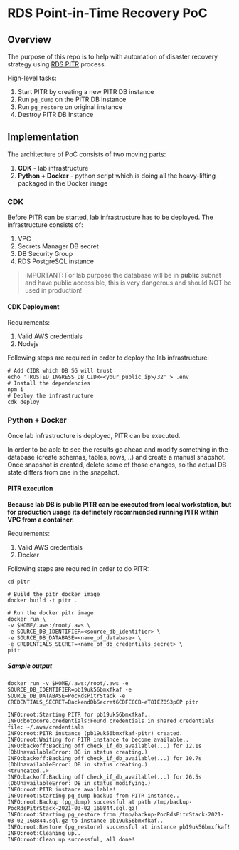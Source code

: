 # RDS Point-in-Time Recovery PoC

## Overview

The purpose of this repo is to help with automation of disaster recovery strategy using [RDS PITR](https://rdspg.workshop.aws/lab4-backup/task5.html) process.

High-level tasks:
1. Start PITR by creating a new PITR DB instance
2. Run `pg_dump` on the PITR DB instance
3. Run `pg_restore` on original instance
4. Destroy PITR DB Instance

## Implementation
The architecture of PoC consists of two moving parts:
1. **CDK** - lab infrastructure
2. **Python + Docker** - python script which is doing all the heavy-lifting packaged in the Docker image

### CDK
Before PITR can be started, lab infrastructure has to be deployed. The infrastructure consists of:
1. VPC
2. Secrets Manager DB secret
3. DB Security Group
4. RDS PostgreSQL instance

> IMPORTANT: For lab purpose the database will be in **public** subnet and have public accessible, this is very dangerous and should NOT be used in production!

#### CDK Deployment
Requirements:
1. Valid AWS credentials
2. Nodejs

Following steps are required in order to deploy the lab infrastructure:
```shell
# Add CIDR which DB SG will trust
echo 'TRUSTED_INGRESS_DB_CIDR=<your_public_ip>/32' > .env
# Install the dependencies
npm i
# Deploy the infrastructure
cdk deploy
```

### Python + Docker
Once lab infrastructure is deployed, PITR can be executed.
  
In order to be able to see the results go ahead and modify something in the database (create schemas, tables, rows, ..) and create a manual snapshot.
Once snapshot is created, delete some of those changes, so the actual DB state differs from one in the snapshot.

#### PITR execution
**Because lab DB is public PITR can be executed from local workstation, but for production usage its definetely recommended running PITR within VPC from a container.**

Requirements:
1. Valid AWS credentials
2. Docker

Following steps are required in order to do PITR:
```shell
cd pitr

# Build the pitr docker image
docker build -t pitr .

# Run the docker pitr image
docker run \
-v $HOME/.aws:/root/.aws \
-e SOURCE_DB_IDENTIFIER=<source_db_identifier> \
-e SOURCE_DB_DATABASE=<name_of_database> \
-e CREDENTIALS_SECRET=<name_of_db_credentials_secret> \
pitr
```

##### Sample output
```shell
docker run -v $HOME/.aws:/root/.aws -e SOURCE_DB_IDENTIFIER=pb19uk56bmxfkaf -e SOURCE_DB_DATABASE=PocRdsPitrStack -e CREDENTIALS_SECRET=BackendDbSecret6CDFECCB-eT8IEZ0S3pGP pitr

INFO:root:Starting PITR for pb19uk56bmxfkaf..
INFO:botocore.credentials:Found credentials in shared credentials file: ~/.aws/credentials
INFO:root:PITR instance (pb19uk56bmxfkaf-pitr) created.
INFO:root:Waiting for PITR instance to become available..
INFO:backoff:Backing off check_if_db_available(...) for 12.1s (DbUnavailableError: DB in status creating.)
INFO:backoff:Backing off check_if_db_available(...) for 10.7s (DbUnavailableError: DB in status creating.)
<truncated..>
INFO:backoff:Backing off check_if_db_available(...) for 26.5s (DbUnavailableError: DB in status modifying.)
INFO:root:PITR instance available!
INFO:root:Starting pg_dump backup from PITR instance..
INFO:root:Backup (pg_dump) successful at path /tmp/backup-PocRdsPitrStack-2021-03-02_160844.sql.gz!
INFO:root:Starting pg_restore from /tmp/backup-PocRdsPitrStack-2021-03-02_160844.sql.gz to instance pb19uk56bmxfkaf..
INFO:root:Restore (pg_restore) successful at instance pb19uk56bmxfkaf!
INFO:root:Cleaning up..
INFO:root:Clean up successful, all done!
```